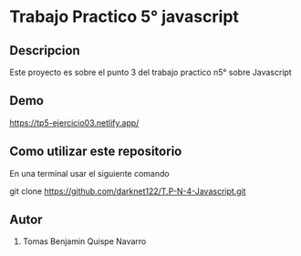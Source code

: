 # Trabajo Practico 5° javascript

## Descripcion
Este proyecto es sobre el punto 3 del trabajo practico n5° sobre Javascript

## Demo

https://tp5-ejercicio03.netlify.app/

## Como utilizar este repositorio 

En una terminal usar el siguiente comando

git clone https://github.com/darknet122/T.P-N-4-Javascript.git

## Autor

1. Tomas Benjamin Quispe Navarro 